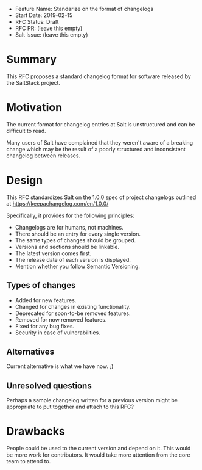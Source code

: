 - Feature Name: Standarize on the format of changelogs
- Start Date: 2019-02-15
- RFC Status: Draft
- RFC PR: (leave this empty)
- Salt Issue: (leave this empty)

# Summary
[summary]: #summary

This RFC proposes a standard changelog format for software released by the SaltStack project.

# Motivation
[motivation]: #motivation

The current format for changelog entries at Salt is unstructured and can be difficult to read.

Many users of Salt have complained that they weren't aware of a breaking change which may
be the result of a poorly structured and inconsistent changelog between releases.

# Design
[design]: #detailed-design

This RFC standardizes Salt on the 1.0.0 spec of project changelogs outlined at
https://keepachangelog.com/en/1.0.0/

Specifically, it provides for the following principles:

- Changelogs are for humans, not machines.
- There should be an entry for every single version.
- The same types of changes should be grouped.
- Versions and sections should be linkable.
- The latest version comes first.
- The release date of each version is displayed.
- Mention whether you follow Semantic Versioning.

Types of changes
----------------
- Added for new features.
- Changed for changes in existing functionality.
- Deprecated for soon-to-be removed features.
- Removed for now removed features.
- Fixed for any bug fixes.
- Security in case of vulnerabilities.

## Alternatives
[alternatives]: #alternatives

Current alternative is what we have now. ;)

## Unresolved questions
[unresolved]: #unresolved-questions

Perhaps a sample changelog written for a previous version might
be appropriate to put together and attach to this RFC?

# Drawbacks
[drawbacks]: #drawbacks

People could be used to the current version and depend on it.
This would be more work for contributors. It would take more attention from the core
team to attend to.


